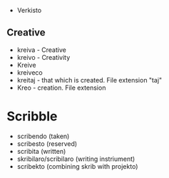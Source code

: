 
* Verkisto

## Creative
* kreiva - Creative
* kreivo - Creativity
* Kreive
* kreiveco
* kreitaj - that which is created. File extension "taj"
* Kreo - creation. File extension


# Scribble
* scribendo (taken)
* scribesto (reserved)
* scribita (written)
* skribilaro/scribilaro (writing instriument)
* scribekto (combining skrib with projekto)
